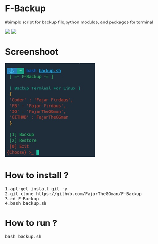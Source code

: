 # F-Backup
#simple script for backup file,python modules, and packages for terminal

![](https://img.shields.io/badge/Language-Bash-lime) ![](https://img.shields.io/badge/Version-1.0-yellow)

# Screenshoot

![alt-text](https://github.com/FajarTheGGman/F-Backup/blob/master/.img/Screenshot_2020-03-10-20-56-32-782_com.termux.png)

# How to install ?

<pre>
1.apt-get install git -y
2.git clone https://github.com/FajarTheGGman/F-Backup
3.cd F-Backup
4.bash backup.sh
</pre>

# How to run ?

<pre>
bash backup.sh
</pre>
